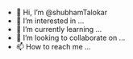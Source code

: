 - 👋 Hi, I’m @shubhamTalokar
- 👀 I’m interested in ...
- 🌱 I’m currently learning ...
- 💞️ I’m looking to collaborate on ...
- 📫 How to reach me ...

<!---
shubhamTalokar/shubhamTalokar is a ✨ special ✨ repository because its `README.md` (this file) appears on your GitHub profile.
You can click the Preview link to take a look at your changes.
--->
